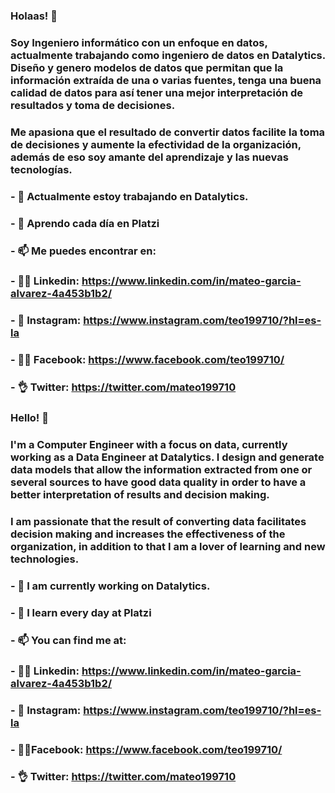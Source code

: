 ### Holaas! 👋

### Soy Ingeniero informático con un enfoque en datos, actualmente trabajando como ingeniero de datos en Datalytics. Diseño y genero modelos de datos que permitan que la información extraída de una o varias fuentes, tenga una buena calidad de datos para así tener una mejor interpretación de resultados y toma de decisiones.

### Me apasiona que el resultado de convertir datos facilite la toma de decisiones y aumente la efectividad de la organización, además de eso soy amante del aprendizaje y las nuevas tecnologías.


### - 🔭 Actualmente estoy trabajando en Datalytics.
### - 🌱 Aprendo cada día en Platzi 
### - 📫 Me puedes encontrar en:
### - 👨‍💻 Linkedin: https://www.linkedin.com/in/mateo-garcia-alvarez-4a453b1b2/
### - 📸 Instagram: https://www.instagram.com/teo199710/?hl=es-la
### - 👱‍♂‍ Facebook: https://www.facebook.com/teo199710/
### - 👌 Twitter: https://twitter.com/mateo199710


### Hello! 👋

### I'm a Computer Engineer with a focus on data, currently working as a Data Engineer at Datalytics. I design and generate data models that allow the information extracted from one or several sources to have good data quality in order to have a better interpretation of results and decision making.

### I am passionate that the result of converting data facilitates decision making and increases the effectiveness of the organization, in addition to that I am a lover of learning and new technologies.


### - 🔭 I am currently working on Datalytics.
### - 🌱 I learn every day at Platzi
### - 📫 You can find me at:
### - 👨‍💻 Linkedin: https://www.linkedin.com/in/mateo-garcia-alvarez-4a453b1b2/
### - 📸 Instagram: https://www.instagram.com/teo199710/?hl=es-la
### - 👱‍♂‍ Facebook: https://www.facebook.com/teo199710/
### - 👌 Twitter: https://twitter.com/mateo199710
